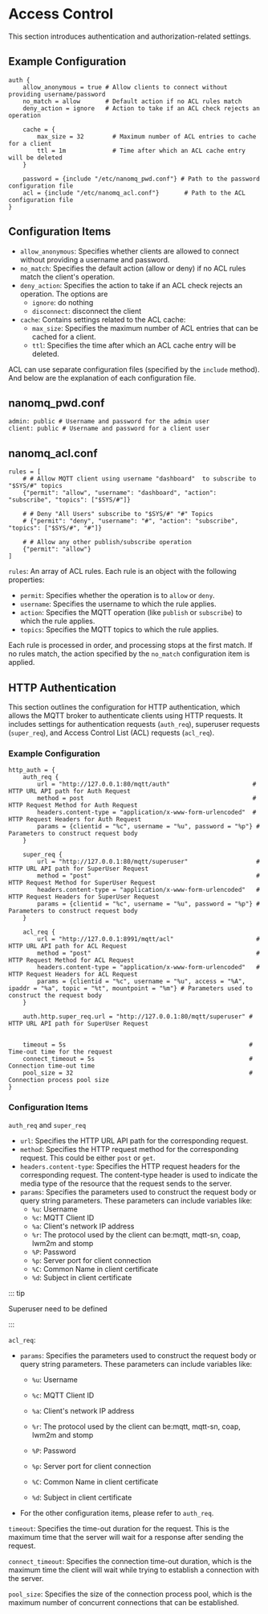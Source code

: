 # Access Control

This section introduces authentication and authorization-related settings. 

## **Example Configuration**

```hcl
auth {
	allow_anonymous = true # Allow clients to connect without providing username/password
	no_match = allow       # Default action if no ACL rules match
	deny_action = ignore   # Action to take if an ACL check rejects an operation

	cache = {
		max_size = 32        # Maximum number of ACL entries to cache for a client
		ttl = 1m             # Time after which an ACL cache entry will be deleted
	}
	
	password = {include "/etc/nanomq_pwd.conf"} # Path to the password configuration file
	acl = {include "/etc/nanomq_acl.conf"}       # Path to the ACL configuration file
}
```

## **Configuration Items**

- `allow_anonymous`: Specifies whether clients are allowed to connect without providing a username and password.
- `no_match`: Specifies the default action (allow or deny) if no ACL rules match the client's operation.
- `deny_action`: Specifies the action to take if an ACL check rejects an operation. The options are 
  - `ignore`: do nothing
  - `disconnect`: disconnect the client
- `cache`: Contains settings related to the ACL cache:
  - `max_size`: Specifies the maximum number of ACL entries that can be cached for a client.
  - `ttl`: Specifies the time after which an ACL cache entry will be deleted.



ACL can use separate configuration files (specified by the `include` method). And below are the explanation of each configuration file.

## nanomq_pwd.conf

```hcl
admin: public # Username and password for the admin user
client: public # Username and password for a client user
```

## nanomq_acl.conf

```hcl
rules = [
	# # Allow MQTT client using username "dashboard"  to subscribe to "$SYS/#" topics
	{"permit": "allow", "username": "dashboard", "action": "subscribe", "topics": ["$SYS/#"]}
	
	# # Deny "All Users" subscribe to "$SYS/#" "#" Topics
	# {"permit": "deny", "username": "#", "action": "subscribe", "topics": ["$SYS/#", "#"]}
	
	# # Allow any other publish/subscribe operation
	{"permit": "allow"}
]
```

`rules`: An array of ACL rules. Each rule is an object with the following properties:

- `permit`: Specifies whether the operation is to `allow` or `deny`.
- `username`: Specifies the username to which the rule applies.
- `action`: Specifies the MQTT operation (like `publish` or `subscribe`) to which the rule applies.
- `topics`: Specifies the MQTT topics to which the rule applies.

Each rule is processed in order, and processing stops at the first match. If no rules match, the action specified by the `no_match` configuration item is applied.

## HTTP Authentication

This section outlines the configuration for HTTP authentication, which allows the MQTT broker to authenticate clients using HTTP requests. It includes settings for authentication requests (`auth_req`), superuser requests (`super_req`), and Access Control List (ACL) requests (`acl_req`).

### **Example Configuration**

```hcl
http_auth = {
	auth_req {
		url = "http://127.0.0.1:80/mqtt/auth"                       # HTTP URL API path for Auth Request
		method = post                                               # HTTP Request Method for Auth Request
		headers.content-type = "application/x-www-form-urlencoded"  # HTTP Request Headers for Auth Request
		params = {clientid = "%c", username = "%u", password = "%p"} # Parameters to construct request body
	}
	
	super_req {
		url = "http://127.0.0.1:80/mqtt/superuser"                   # HTTP URL API path for SuperUser Request
		method = "post"                                              # HTTP Request Method for SuperUser Request
		headers.content-type = "application/x-www-form-urlencoded"   # HTTP Request Headers for SuperUser Request
		params = {clientid = "%c", username = "%u", password = "%p"} # Parameters to construct request body
	}
	
	acl_req {
		url = "http://127.0.0.1:8991/mqtt/acl"                       # HTTP URL API path for ACL Request
		method = "post"                                              # HTTP Request Method for ACL Request
		headers.content-type = "application/x-www-form-urlencoded"   # HTTP Request Headers for ACL Request
		params = {clientid = "%c", username = "%u", access = "%A", ipaddr = "%a", topic = "%t", mountpoint = "%m"} # Parameters used to construct the request body
	}
	
	auth.http.super_req.url = "http://127.0.0.1:80/mqtt/superuser" # HTTP URL API path for SuperUser Request

	
	timeout = 5s                                                   # Time-out time for the request
	connect_timeout = 5s                                           # Connection time-out time
	pool_size = 32                                                 # Connection process pool size
}
```

### **Configuration Items**

`auth_req` and `super_req` 

- `url`: Specifies the HTTP URL API path for the corresponding request.
- `method`: Specifies the HTTP request method for the corresponding request. This could be either `post` or `get`.
- `headers.content-type`: Specifies the HTTP request headers for the corresponding request. The content-type header is used to indicate the media type of the resource that the request sends to the server.
- `params`: Specifies the parameters used to construct the request body or query string parameters. These parameters can include variables like: 
  - `%u`: Username
  - `%c`: MQTT Client ID
  - `%a`: Client's network IP address
  - `%r`: The protocol used by the client can be:mqtt, mqtt-sn, coap, lwm2m and stomp
  - `%P`: Password
  - `%p`: Server port for client connection
  - `%C`: Common Name in client certificate
  - `%d`: Subject in client certificate <!--我觉得 https://nanomq.io/docs/en/latest/config-description/v019.html#http-authorization-configuration 这里的描述太过偏向后台实现了，用户不太需要知道，我先拿掉了-->

::: tip

Superuser need to be defined

:::

`acl_req`: 

- `params`: Specifies the parameters used to construct the request body or query string parameters. These parameters can include variables like: 

  - `%u`: Username

  - `%c`: MQTT Client ID

  - `%a`: Client's network IP address

  - `%r`: The protocol used by the client can be:mqtt, mqtt-sn, coap, lwm2m and stomp

  - `%P`: Password

  - `%p`: Server port for client connection

  - `%C`: Common Name in client certificate

  - `%d`: Subject in client certificate

- For the other configuration items, please refer to `auth_req`.

`timeout`: Specifies the time-out duration for the request. This is the maximum time that the server will wait for a response after sending the request.

`connect_timeout`: Specifies the connection time-out duration, which is the maximum time the client will wait while trying to establish a connection with the server.

`pool_size`: Specifies the size of the connection process pool, which is the maximum number of concurrent connections that can be established.